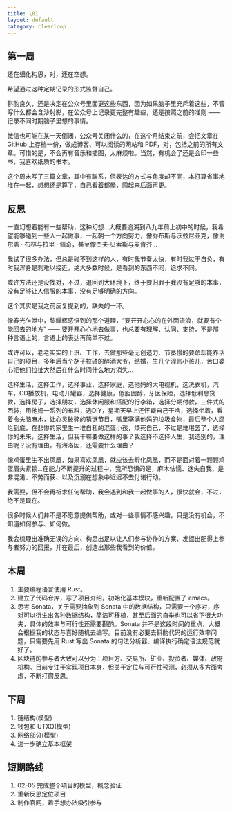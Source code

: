 ```yaml
---
title: \01
layout: default
category: clearloop
---
```



## 第一周

还在细化构思，对，还在空想。

希望通过这种定期记录的形式监督自己。

斟酌良久，还是决定在公众号里面更这些东西，因为如果脑子里充斥着这些，不管写什么都会含沙射影，在公众号上记录更完整有趣些，还是按照之前的准则 —— 记录不同时期脑子里想的事情。

微信也可能在某一天倒闭，公众号关闭什么的，在这个月结束之前，会把文章在 GitHub 上存档一份，做成博客、可以阅读的网站和 PDF，对，包括之前的所有文章。可惜的是，不会再有音乐和插图，太麻烦啦。当然，有机会了还是会印一些书，我喜欢纸质的书本。

这个周末写了三篇文章，其中有联系，但表达的方式与角度却不同，本打算省事地堆在一起，想想还是算了，自己看着都晕，囤起来后面再更。


## 反思

一直幻想着能有一些帮助，这种幻想…大概要追溯到八九年前上初中的时候，我希望能够碰到一些人一起做事，一起朝一个方向努力，像乔布斯与沃兹尼亚克，像谢尔盖 · 布林与拉里 · 佩奇，甚至像杰夫·贝索斯与麦肯齐…

我试了很多办法，但总是碰不到这样的人，有时我节奏太快，有时我过于自负，有时我浑身是刺难以接近，绝大多数时候，是看到的东西不同，追求不同。

或许方法还是没找对，不过，退回到大环境下，终于要归罪于我没有足够的本事，没有足够让人信服的本事，没有足够明确的方向。

这个其实是我之前反复提到的，缺失的一环。

像春光乍泄中，黎耀辉感悟到的那个道理，“要开开心心的在外面流浪，就要有个能回去的地方” —— 要开开心心地去做事，也总要有理解、认同、支持，不是那种言语上的，言语上的表达再简单不过。

或许可以，老老实实的上班、工作，去做那些毫无创造力、节奏慢的要命却能养活自己的项目，多年后当个胡子拉碴的醉酒大爷，结婚，生几个混账小孩儿，苦口婆心把他们拉扯大然后在什么时间什么地方消失…

选择生活，选择工作，选择事业，选择家庭，选他妈的大电视机，选洗衣机，汽车，CD播放机，电动开罐器，选择健康，低胆固醇，牙医保险，选择低利息贷款，选择房子，选择朋友，选择休闲服和搭配的行李箱，选择分期付款，三件式的西装，用他妈一系列的布料，选DIY，星期天早上还怀疑自己干啥，选择坐着，看着令头脑麻木，让心灵破碎的猜谜节目，嘴里塞满他妈的垃圾食物，最后整个人腐烂到底，在悲惨的家里生一堆自私的混蛋小孩，烦死自己，不过是难堪罢了，选择你的未来，选择生活，但我干嘛要做这样的事？我选择不选择人生，我选别的，理由呢？没有理由，有海洛因，还需要什么理由？

像鸡蛋里生不出凤凰，如果喜欢凤凰，就应该去孵化凤凰，而不是面对着一颗颗鸡蛋眉头紧锁…在能力不断提升的过程中，我所恐惧的是，麻木怯懦、迷失自我、是非混淆、不劳而获、以及沉溺在想象中迟迟不去付诸行动。

我需要，但不会再祈求任何帮助，我会遇到和我一起做事的人，很快就会，不过，绝不是现在。

很多时候人们并不是不愿意提供帮助，或对一些事情不感兴趣，只是没有机会，不知道如何参与、如何做。

我会梳理出准确无误的方向、构思出足以让人们参与协作的方案、发掘出配得上参与者努力的回报，并在最后，创造出那些我看到的价值。


## 本周

1. 主要编程语言使用 Rust。
2. 建立了代码仓库，写了项目介绍，初始化基本模块，重新配置了 emacs。
3. 思考 Sonata，关于需要抽象到 Sonata 中的数据结构，只需要一个序对，序对可以衍生出各种数据结构，简洁可移植，甚至后面的自举也可以省下很大功夫，具体的效率与可行性还需要斟酌。Sonata 并不是这段时间的重点，大概会根据我的状态与喜好随机去编写。目前没有必要去斟酌代码的运行效率问题，只需要先用 Rust 写出 Sonata 的句法分析器、编译执行确定语法规范就好了。
4. 区块链的参与者大致可以分为：项目方、交易所、矿业、投资者、媒体、政府机构。目前专注于实现项目本身，但关于定位与可行性预测，必须从多方面考虑，不断打磨反思。


## 下周

1. 链结构(模型)
2. 钱包和 UTXO(模型)
3. 网络部分(模型)
4. 进一步确立基本框架


## 短期路线

1. 02-05 完成整个项目的模型，概念验证
2. 重新反思定位项目
3. 制作官网，着手想办法吸引参与
